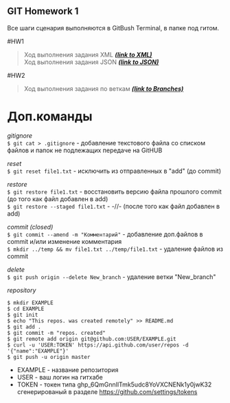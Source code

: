 ## GIT Homework 1

Все шаги сценария выполняются в GitBush Terminal, в папке под гитом.

#HW1  
>Ход выполнения задания XML ***[(link to XML)](https://github.com/ItGroupAlex/XML/blob/main/README.md "link")***  
>Ход выполнения задания JSON ***[(link to JSON)](https://github.com/ItGroupAlex/JSON/blob/main/README.md "link")***
>
#HW2  
>Ход выполнения задания по веткам ***[(link to Branches)](https://github.com/ItGroupAlex/TerminalLinux/blob/main/branches.md "link")***



 
# Доп.команды  

*gitignore*  
`$ git cat > .gitignore` - добавление текстового файла со списком файлов и папок не подлежащих передаче на GitHUB  

*reset*  
`$ git reset file1.txt` - исключить из отправленных в "add" (до commit)  

*restore*  
`$ git restore file1.txt` - восстановить версию файла прошлого commit (до того как файл добавлен в add)  
`$ git restore --staged file1.txt` - -//- (после того как файл добавлен в add)   

*commit (closed)*  
`$ git commit --amend -m "Комментарий"` - добавление доп.файлов в commit и/или изменение комментария  
`$ mkdir ../temp && mv file1.txt ../temp/file1.txt` -  удаление файлов из commit 

*delete*  
`$ git push origin --delete New_branch` - удаление ветки "New_branch"  
  
  
*repository*  
```
$ mkdir EXAMPLE   
$ cd EXAMPLE  
$ git init   
$ echo "This repos. was created remotely" >> README.md  
$ git add .  
$ git commit -m "repos. created"  
$ git remote add origin git@github.com:USER/EXAMPLE.git  
$ curl -u 'USER:TOKEN' https://api.github.com/user/repos -d '{"name":"EXAMPLE"}'  
$ git push -u origin master
```
* EXAMPLE - название репозитория  
* USER - ваш логин на гитхабе  
* TOKEN - токен типа ghp_6QmGnnIlTmk5udc8YoVXCNENk1y0jwK32 сгенерированый в разделе https://github.com/settings/tokens  
